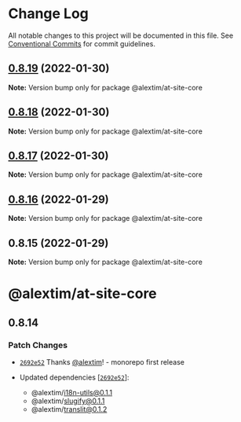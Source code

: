 # Change Log

All notable changes to this project will be documented in this file.
See [Conventional Commits](https://conventionalcommits.org) for commit guidelines.

## [0.8.19](https://github.com/alextim/at-blog/compare/@alextim/at-site-core@0.8.18...@alextim/at-site-core@0.8.19) (2022-01-30)

**Note:** Version bump only for package @alextim/at-site-core





## [0.8.18](https://github.com/alextim/at-blog/compare/@alextim/at-site-core@0.8.17...@alextim/at-site-core@0.8.18) (2022-01-30)

**Note:** Version bump only for package @alextim/at-site-core





## [0.8.17](https://github.com/alextim/at-blog/compare/@alextim/at-site-core@0.8.16...@alextim/at-site-core@0.8.17) (2022-01-30)

**Note:** Version bump only for package @alextim/at-site-core





## [0.8.16](https://github.com/alextim/at-blog/compare/@alextim/at-site-core@0.8.15...@alextim/at-site-core@0.8.16) (2022-01-29)

**Note:** Version bump only for package @alextim/at-site-core

## 0.8.15 (2022-01-29)

**Note:** Version bump only for package @alextim/at-site-core

# @alextim/at-site-core

## 0.8.14

### Patch Changes

- [`2692e52`](https://github.com/alextim/at-blog/commit/2692e524fe2bf10e47e1a4fbd6f7173ca1be3b65) Thanks [@alextim](https://github.com/alextim)! - monorepo first release

- Updated dependencies [[`2692e52`](https://github.com/alextim/at-blog/commit/2692e524fe2bf10e47e1a4fbd6f7173ca1be3b65)]:
  - @alextim/i18n-utils@0.1.1
  - @alextim/slugify@0.1.1
  - @alextim/translit@0.1.2
